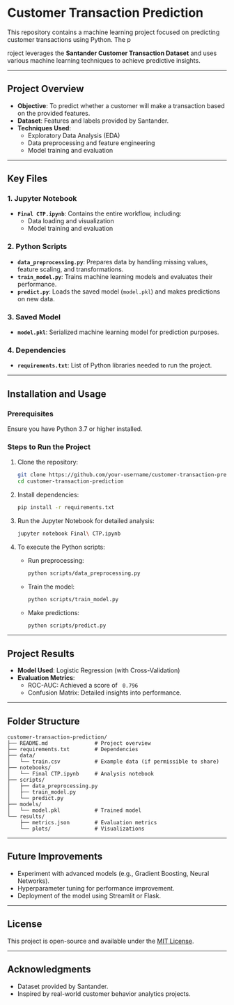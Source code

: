 # Customer Transaction Prediction

This repository contains a machine learning project focused on predicting customer transactions using Python. The p

roject leverages the **Santander Customer Transaction Dataset** and uses various machine learning techniques to achieve predictive insights.

---

## Project Overview

- **Objective**: To predict whether a customer will make a transaction based on the provided features.
- **Dataset**: Features and labels provided by Santander.
- **Techniques Used**:
  - Exploratory Data Analysis (EDA)
  - Data preprocessing and feature engineering
  - Model training and evaluation

---

## Key Files

### 1. Jupyter Notebook

- **`Final CTP.ipynb`**: Contains the entire workflow, including:
  - Data loading and visualization
  - Model training and evaluation

### 2. Python Scripts

- **`data_preprocessing.py`**: Prepares data by handling missing values, feature scaling, and transformations.
- **`train_model.py`**: Trains machine learning models and evaluates their performance.
- **`predict.py`**: Loads the saved model (`model.pkl`) and makes predictions on new data.

### 3. Saved Model

- **`model.pkl`**: Serialized machine learning model for prediction purposes.

### 4. Dependencies

- **`requirements.txt`**: List of Python libraries needed to run the project.

---

## Installation and Usage

### Prerequisites

Ensure you have Python 3.7 or higher installed.

### Steps to Run the Project

1. Clone the repository:

   ```bash
   git clone https://github.com/your-username/customer-transaction-prediction.git
   cd customer-transaction-prediction
   ```

2. Install dependencies:

   ```bash
   pip install -r requirements.txt
   ```

3. Run the Jupyter Notebook for detailed analysis:

   ```bash
   jupyter notebook Final\ CTP.ipynb
   ```

4. To execute the Python scripts:

   - Run preprocessing:
     ```bash
     python scripts/data_preprocessing.py
     ```
   - Train the model:
     ```bash
     python scripts/train_model.py
     ```
   - Make predictions:
     ```bash
     python scripts/predict.py
     ```

---

## Project Results

- **Model Used**: Logistic Regression (with Cross-Validation)
- **Evaluation Metrics**:
  - ROC-AUC: Achieved a score of ` 0.796`
  - Confusion Matrix: Detailed insights into performance.

---

## Folder Structure

```
customer-transaction-prediction/
├── README.md               # Project overview
├── requirements.txt        # Dependencies
├── data/
│   └── train.csv           # Example data (if permissible to share)
├── notebooks/
│   └── Final CTP.ipynb     # Analysis notebook
├── scripts/
│   ├── data_preprocessing.py
│   ├── train_model.py
│   └── predict.py
├── models/
│   └── model.pkl           # Trained model
└── results/
    ├── metrics.json        # Evaluation metrics
    └── plots/              # Visualizations
```

---

## Future Improvements

- Experiment with advanced models (e.g., Gradient Boosting, Neural Networks).
- Hyperparameter tuning for performance improvement.
- Deployment of the model using Streamlit or Flask.

---

## License

This project is open-source and available under the [MIT License](LICENSE).

---

## Acknowledgments

- Dataset provided by Santander.
- Inspired by real-world customer behavior analytics projects.

